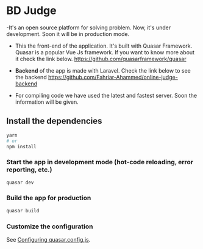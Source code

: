 # BD Judge

-It's an open source platform for solving problem.
Now, it's under development. Soon it will be in production mode.

- This the front-end of the application. It's built with Quasar Framework. Quasar is a popular Vue Js framework.
  If you want to know more about it check the link below.
  https://github.com/quasarframework/quasar


- **Backend** of the app is made with Laravel. Check the link below to see the backend
  https://github.com/Fahriar-Ahammed/online-judge-backend


- For compiling code we have used the latest and fastest server. Soon the information will be given.


## Install the dependencies
```bash
yarn
# or
npm install
```

### Start the app in development mode (hot-code reloading, error reporting, etc.)
```bash
quasar dev
```


### Build the app for production
```bash
quasar build
```

### Customize the configuration
See [Configuring quasar.config.js](https://v2.quasar.dev/quasar-cli-vite/quasar-config-js).
